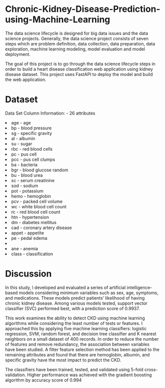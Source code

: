 # Chronic-Kidney-Disease-Prediction-using-Machine-Learning


The data science lifecycle is designed for big data issues and the data science projects. 
Generally, the data science project consists of seven steps which are problem definition, data collection, data preparation, data exploration,
machine learning modeling, model evaluation and model deployment.

The goal of this project is to go through the data science lifecycle steps in order to build a heart disease classification web application
using kidney disease dataset. This project uses FastAPI to deploy the model and build the web application.

# Dataset

Data Set Column Information: - 26 attributes 
<li>age	-	age</li>
<li>bp	-	blood pressure </li>
<li>sg	-	specific gravity </li>
<li>al	- albumin </li>
<li>su	-	sugar </li>
<li>rbc	-	red blood cells </li>
<li>pc	-	pus cell </li>
<li>pcc	-	pus cell clumps </li>
<li>ba	-	bacteria </li>
<li>bgr	-	blood glucose random </li>
<li>bu	-	blood urea </li>
<li>sc	-	serum creatinine </li>
<li>sod	-	sodium </li>
<li>pot	-	potassium </li>
<li>hemo	-	hemoglobin </li>
<li>pcv	-	packed cell volume </li>
<li>wc	-	white blood cell count </li>
<li>rc	-	red blood cell count </li>
<li>htn	-	hypertension </li>
<li>dm	-	diabetes mellitus </li>
<li>cad	-	coronary artery disease </li>
<li>appet	-	appetite </li>
<li>pe	-	pedal edema </li> 
<li><li>ane	-	anemia </li>
<li>class	-	classification </li>

# Discussion

In this study, I developed and evaluated a series of artificial intelligence-based models considering minimum variables such as sex, age, 
symptoms, and medications. These models predict patients’ likelihood of having chronic kidney disease. Among various models tested, support vector classifier (SVC) 
performed best, with a prediction score of 0.9937. 

This work examines the ability to detect CKD using machine learning algorithms while considering the least number of tests or features. 
I approached this by applying five machine learning classifiers: logistic regression, SVM, random forest, and decision tree classifier and K nearest neighbors 
on a small dataset of 400 records. In order to reduce the number of features and remove redundancy, the association between variables have been studied. 
A filter feature selection method has been applied to the remaining attributes and found that there are hemoglobin, albumin, and specific gravity have the most 
impact to predict the CKD.

The classifiers have been trained, tested, and validated using 5-fold cross-validation. Higher performance was achieved with the gradient boosting algorithm
by accuracy score of 0.994
